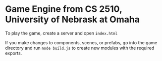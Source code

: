 # Game Engine from CS 2510, University of Nebrask at Omaha

To play the game, create a server and open ```index.html```

If you make changes to components, scenes, or prefabs,  go into the game directory and run ```node build.js``` to create new modules with the required exports.